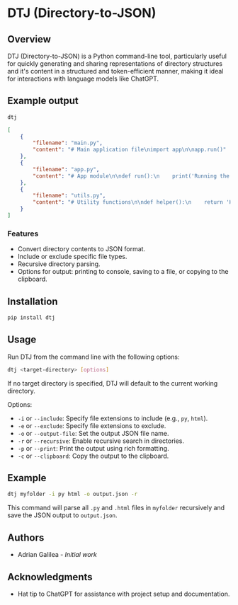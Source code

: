 
# DTJ (Directory-to-JSON)

## Overview
DTJ (Directory-to-JSON) is a Python command-line tool, particularly useful for quickly generating and sharing representations of directory structures and it's content in a structured and token-efficient manner, making it ideal for interactions with language models like ChatGPT.

## Example output
```bash
dtj
```

```json
[
    {
        "filename": "main.py",
        "content": "# Main application file\nimport app\n\napp.run()"
    },
    {
        "filename": "app.py",
        "content": "# App module\n\ndef run():\n    print('Running the app')"
    },
    {
        "filename": "utils.py",
        "content": "# Utility functions\n\ndef helper():\n    return 'Helper function'"
    }
]
```


### Features
- Convert directory contents to JSON format.
- Include or exclude specific file types.
- Recursive directory parsing.
- Options for output: printing to console, saving to a file, or copying to the clipboard.

## Installation

```bash
pip install dtj
```

## Usage

Run DTJ from the command line with the following options:

```bash
dtj <target-directory> [options]
```

If no target directory is specified, DTJ will default to the current working directory.

Options:
- `-i` or `--include`: Specify file extensions to include (e.g., `py`, `html`).
- `-e` or `--exclude`: Specify file extensions to exclude.
- `-o` or `--output-file`: Set the output JSON file name.
- `-r` or `--recursive`: Enable recursive search in directories.
- `-p` or `--print`: Print the output using rich formatting.
- `-c` or `--clipboard`: Copy the output to the clipboard.

## Example

```bash
dtj myfolder -i py html -o output.json -r
```

This command will parse all `.py` and `.html` files in `myfolder` recursively and save the JSON output to `output.json`.

## Authors

- Adrian Galilea - *Initial work*

## Acknowledgments

- Hat tip to ChatGPT for assistance with project setup and documentation.
